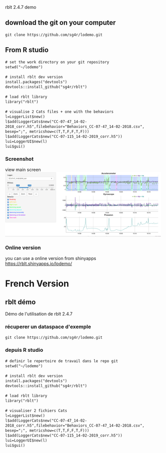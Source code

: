 rblt 2.4.7 demo 

## download the git on your computer
```
git clone https://github.com/sg4r/lodemo.git
```
## From R studio
```
# set the work directory on your git repository 
setwd("~/lodemo")

# install rblt dev version
install.packages("devtools")
devtools::install_github("sg4r/rblt")

# load rblt library
library("rblt")

# visualise 2 Cats files + one with the behaviors
l=LoggerList$new()
l$add(LoggerCats$new("CC-07-47_14-02-2018_corr.h5",filebehavior="Behaviors_CC-07-47_14-02-2018.csv", besep=";", metricshow=c(T,T,F,F,T,F)))
l$add(LoggerCats$new("CC-07-115_14-02-2019_corr.h5"))
lui=LoggerUI$new(l)
lui$gui()
```
### Screenshot
view main screen
![rblt main screen](rbltdemo.png)

### Online version
you can use a online version from shinyapps https://rblt.shinyapps.io/lodemo/
# French Version
## rblt démo
Démo de l'utilisation de rblt 2.4.7

### récuperer un dataspace d'exemple
```
git clone https://github.com/sg4r/lodemo.git
```
### depuis R studio
```
# definir le repertoire de travail dans le repo git
setwd("~/lodemo")

# install rblt dev version
install.packages("devtools")
devtools::install_github("sg4r/rblt")

# load rblt library
library("rblt")

# visualiser 2 fichiers Cats
l=LoggerList$new()
l$add(LoggerCats$new("CC-07-47_14-02-2018_corr.h5",filebehavior="Behaviors_CC-07-47_14-02-2018.csv", besep=";", metricshow=c(T,T,F,F,T,F)))
l$add(LoggerCats$new("CC-07-115_14-02-2019_corr.h5"))
lui=LoggerUI$new(l)
lui$gui()
```

